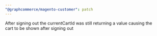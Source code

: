 ```yaml
---
"@graphcommerce/magento-customer": patch
---
```


After signing out the currentCartId was still returning a value causing the cart to be shown after signing out
